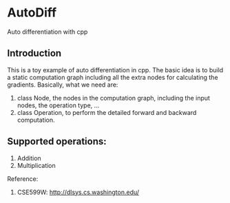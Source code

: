 # AutoDiff
Auto differentiation with cpp

## Introduction
This is a toy example of auto differentiation in cpp. The basic idea is to build a static computation graph including all the extra nodes for calculating the gradients.
Basically, what we need are:
1) class Node, the nodes in the computation graph, including the input nodes, the operation type, ...
2) class Operation, to perform the detailed forward and backward computation.

## Supported operations:
1) Addition
2) Multiplication








Reference:
1. CSE599W: http://dlsys.cs.washington.edu/
